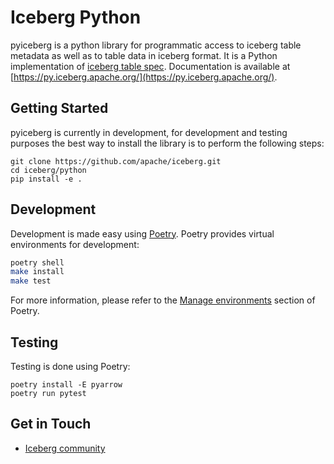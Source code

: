 <!--
 - Licensed to the Apache Software Foundation (ASF) under one or more
 - contributor license agreements.  See the NOTICE file distributed with
 - this work for additional information regarding copyright ownership.
 - The ASF licenses this file to You under the Apache License, Version 2.0
 - (the "License"); you may not use this file except in compliance with
 - the License.  You may obtain a copy of the License at
 -
 -   http://www.apache.org/licenses/LICENSE-2.0
 -
 - Unless required by applicable law or agreed to in writing, software
 - distributed under the License is distributed on an "AS IS" BASIS,
 - WITHOUT WARRANTIES OR CONDITIONS OF ANY KIND, either express or implied.
 - See the License for the specific language governing permissions and
 - limitations under the License.
 -->

# Iceberg Python

pyiceberg is a python library for programmatic access to iceberg table metadata as well as to table data in iceberg format. It is a Python implementation of [iceberg table spec](https://iceberg.apache.org/spec/). Documentation is available at [https://py.iceberg.apache.org/](https://py.iceberg.apache.org/).

## Getting Started

pyiceberg is currently in development, for development and testing purposes the best way to install the library is to perform the following steps:

```
git clone https://github.com/apache/iceberg.git
cd iceberg/python
pip install -e .
```

## Development

Development is made easy using [Poetry](https://python-poetry.org/docs/#installation). Poetry provides virtual environments for development:

```bash
poetry shell
make install
make test
```

For more information, please refer to the [Manage environments](https://python-poetry.org/docs/managing-environments/) section of Poetry.

## Testing

Testing is done using Poetry:

```
poetry install -E pyarrow
poetry run pytest
```

## Get in Touch

- [Iceberg community](https://iceberg.apache.org/community/)
